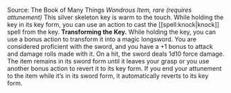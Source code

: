 Source: The Book of Many Things
*Wondrous Item, rare (requires attunement)*
This silver skeleton key is warm to the touch. While holding the key in its key form, you can use an action to cast the [[spell:knock|knock]] spell from the key.
**Transforming the Key.** While holding the key, you can use a bonus action to transform it into a magic longsword. You are considered proficient with the sword, and you have a +1 bonus to attack and damage rolls made with it. On a hit, the sword deals 1d10 force damage. The item remains in its sword form until it leaves your grasp or you use another bonus action to revert it to its key form.
If you end your attunement to the item while it’s in its sword form, it automatically reverts to its key form.